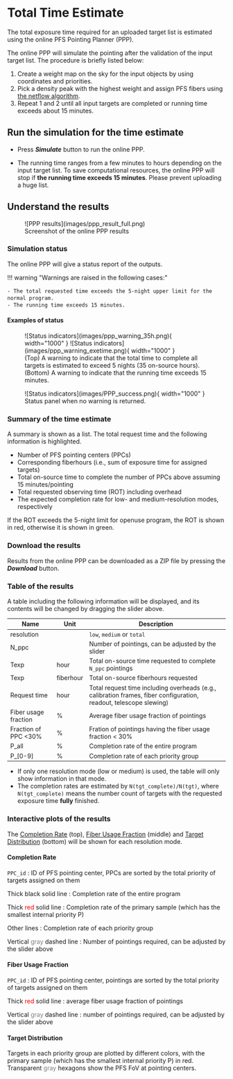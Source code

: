 # Total Time Estimate

The total exposure time required for an uploaded target list is estimated using the online PFS Pointing Planner (PPP).

The online PPP will simulate the pointing after the validation of the input target list.
The procedure is briefly listed below:

1. Create a weight map on the sky for the input objects by using coordinates and priorities.
2. Pick a density peak with the highest weight and assign PFS fibers using [the netflow algorithm](https://github.com/Subaru-PFS/ets_fiberalloc/).
3. Repeat 1 and 2 until all input targets are completed or running time exceeds about 15 minutes.

## Run the simulation for the time estimate

- Press **_Simulate_** button to run the online PPP.

- The running time ranges from a few minutes to hours depending on the input target list. To save computational resources, the online PPP will stop if **the running time exceeds 15 minutes**. Please prevent uploading a huge list.

## Understand the results

<figure markdown>
  ![PPP results](images/ppp_result_full.png)
  <figcaption>Screenshot of the online PPP results</figcaption>
</figure>

### Simulation status

The online PPP will give a status report of the outputs.

!!! warning "Warnings are raised in the following cases:"

    - The total requested time exceeds the 5-night upper limit for the normal program.
    - The running time exceeds 15 minutes.

#### Examples of status

<figure markdown>
  ![Status indicators](images/ppp_warning_35h.png){ width="1000" }
  ![Status indicators](images/ppp_warning_exetime.png){ width="1000" }
  <figcaption>(Top) A warning to indicate that the total time to complete all targets is estimated to exceed 5 nights (35 on-source hours).</figcaption>
  <figcaption>(Bottom) A warning to indicate that the running time exceeds 15 minutes.</figcaption>
</figure>

<figure markdown>
  ![Status indicators](images/PPP_success.png){ width="1000" }
  <figcaption>Status panel when no warning is returned.</figcaption>
</figure>

### Summary of the time estimate

A summary is shown as a list. The total request time and the following information is highlighted.

- Number of PFS pointing centers (PPCs)
- Corresponding fiberhours (i.e., sum of exposure time for assigned targets)
- Total on-source time to complete the number of PPCs above assuming 15 minutes/pointing
- Total requested observing time (ROT) including overhead
- The expected completion rate for low- and medium-resolution modes, respectively

If the ROT exceeds the 5-night limit for openuse program, the ROT is shown in red, otherwise it is shown in green.

### Download the results

Results from the online PPP can be downloaded as a ZIP file by pressing the **_Download_** button.

### Table of the results

A table including the following information will be displayed, and its contents will be changed by dragging the slider above.

| Name                 | Unit      | Description                                                                                                        |
|----------------------|-----------|--------------------------------------------------------------------------------------------------------------------|
| resolution           |           | `low`, `medium` or `total`                                                                                         |
| N_ppc                |           | Number of pointings, can be adjusted by the slider                                                                 |
| Texp                 | hour      | Total on-source time requested to complete `N_ppc` pointings                                                       |
| Texp                 | fiberhour | Total on-source fiberhours requested                                                                               |
| Request time         | hour      | Total request time including overheads (e.g., calibration frames, fiber configuration, readout, telescope slewing) |
| Fiber usage fraction | %         | Average fiber usage fraction of pointings                                                                          |
| Fraction of PPC <30% | %         | Fration of pointings having the fiber usage fraction < 30%                                                         |
| P_all                | %         | Completion rate of the entire program                                                                              |
| P_[0-9]              | %         | Completion rate of each priority group                                                                             |

- If only one resolution mode (low or medium) is used, the table will only show information in that mode.
- The completion rates are estimated by `N(tgt_complete)/N(tgt)`, where `N(tgt_complete)` means the number count of targets with the requested exposure time __fully__ finished.

### Interactive plots of the results

The <u>Completion Rate</u> (top), <u>Fiber Usage Fraction</u> (middle) and <u>Target Distribution</u> (bottom) will be shown for each resolution mode.

#### Completion Rate
`PPC_id`
: ID of PFS pointing center, PPCs are sorted by the total priority of targets assigned on them

Thick black solid line
: Completion rate of the entire program

Thick <span style="color: red;">red</span> solid line
: Completion rate of the primary sample (which has the smallest internal priority P)

Other lines
: Completion rate of each priority group

Vertical <span style="color: grey;">gray</span> dashed line
: Number of pointings required, can be adjusted by the slider above

#### Fiber Usage Fraction
`PPC_id`
: ID of PFS pointing center, pointings are sorted by the total priority of targets assigned on them

Thick <span style="color: red;">red</span> solid line
: average fiber usage fraction of pointings

Vertical <span style="color: grey;">gray</span> dashed line
: number of pointings required, can be adjusted by the slider above

#### Target Distribution

Targets in each priority group are plotted by different colors, with the primary sample (which has the smallest internal priority P) in red.
Transparent <span style="color: grey;">gray</span> hexagons show the PFS FoV at pointing centers.
